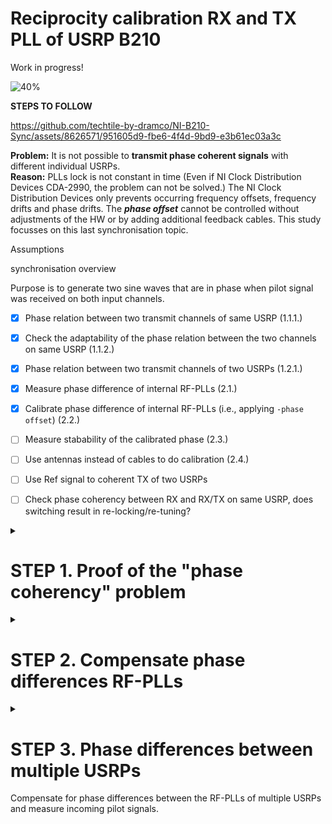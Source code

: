 # Reciprocity calibration RX and TX PLL of USRP B210
Work in progress!

![40%](https://progress-bar.dev/40)

**STEPS TO FOLLOW**

https://github.com/techtile-by-dramco/NI-B210-Sync/assets/8626571/951605d9-fbe6-4f4d-9bd9-e3b61ec03a3c



**Problem:** It is not possible to **transmit phase coherent signals** with different individual USRPs.<br>
**Reason:** PLLs lock is not constant in time (Even if NI Clock Distribution Devices CDA-2990, the problem can not be solved.) The NI Clock Distribution Devices only prevents occurring frequency offsets, frequency drifts and phase drifts. The _**phase offset**_ cannot be controlled without adjustments of the HW or by adding additional feedback cables. This study focusses on this last synchronisation topic.

Assumptions

synchronisation overview

Purpose is to generate two sine waves that are in phase when pilot signal was received on both input channels.



- [x] Phase relation between two transmit channels of same USRP (1.1.1.)
- [x] Check the adaptability of the phase relation between the two channels on same USRP (1.1.2.)
- [x] Phase relation between two transmit channels of two USRPs (1.2.1.)
- [x] Measure phase difference of internal RF-PLLs (2.1.)
- [x] Calibrate phase difference of internal RF-PLLs (i.e., applying `-phase offset`) (2.2.)
- [ ] Measure stabability of the calibrated phase (2.3.)
- [ ] Use antennas instead of cables to do calibration (2.4.)
- [ ] Use Ref signal to coherent TX of two USRPs
- [ ] Check phase coherency between RX and RX/TX on same USRP, does switching result in re-locking/re-tuning?



<details>
<summary>
  
  # STEP 1. Proof of the "phase coherency" problem
  
  </summary>


${\color{lightblue} \text{This first step serves rather as confirmation showing the current situation and shortcomings of the B210 USRP.}}$

## 1.1. START with one USRP

### 1.1.1. Phase relation between two transmit channels of same USRP
- Generating two signals on the same USRP (e.g., 400 MHz signals) without coded phase shifts.
- MEASURE outputs TX-1 (USRP-1) and TX-2 (USRP-1) connected to a scope and visualize phase relation.

File: [test_111.cpp](test_111.cpp)

Command used: ` make -j4 && ./init_usrp --ignore-server --channels="0,1" --rate=250e3 --gain=0.8`

![test_111.png](figures/test_111.png)

![test_111_zoom.png](figures/test_111_zoom.png)

DOCS



### 1.1.2. Check the adaptability of the phase relation between the two channels on same USRP
- Similarly, generate two signals know with relative phase shift (e.g. 90°).
- MEASURE outputs TX-1 (USRP-1) and TX-2 (USRP-1) connected to a scope and visualize phase relation.
- Does the result correspond to the configured phase relationship?

File: [test_112.cpp](test_112.cpp)

Command used: ` make -j4 && ./init_usrp --ignore-server --channels="0,1" --rate=250e3 --gain=0.8`

![test_112.png](figures/test_112.png)

[x] completed task

## 1.2. Measurements with two USRPs

${\color{red} \text{Visualize the phase coherency problem!}}$

### 1.2.1 Phase relation between two transmit channels of two USRPs
- Generating a sine wave with both USRPs (e.g., 400 MHz signals) without coded phase shifts and equal frequency.
- MEASURE outputs TX-1 (USRP-1) and TX-1 (USRP-2) connected to a scope and visualize phase relation.

File: [test_111.cpp](test_111.cpp)

Command used: ` make -j4 && ./init_usrp --ignore-server --channels="0,1" --rate=250e3 --gain=0.8`

On two USRPs:

![test_121.png](figures/test_121.png)

[x] completed task

**Repeat process several times** --> Phase difference will be different each time!
After this step the problem is clearly demonstrated.
</details>

<details>
<summary>
  
# STEP 2. Compensate phase differences RF-PLLs
  
  </summary>

The purpose is to measure the accumulated phase yielded from the RX RF-PLL and the TX RF-PLL (and cable). 

- Start to lock the USRP RX and TX RF-PLL on the same frequency $f$.
- This measurement requires a physical 50 ohm SMA cable connection between RX-1 and TX-1 of the USRP.
- The measured phase difference will contain the sum of several components.

Signal representation of at the input and output of the USRP channels <br>
* Transmit signal $tx_1(t) = \exp(j2\pi ft) \cdot \exp(j \phi_{pll,tx}) \cdot \exp(\phi_{L,tx})$
* Receive signal $rx_1(t) = \exp(j2\pi ft) \cdot \exp(\phi_{pll,rx}) \cdot \exp(\phi_{L,rx})$ <br>
With: <br>
  - $tx_1(t)$ and $rx_1(t)$ the signals transmitted or received at the SMA ports of the USRP.
  - $\phi_{tx,configured}$ and $\phi_{rx,offset}$ is the configured and recieved phases respectively.
  - $\phi_{L,rx}$ and $\phi_{L,rx}$ is the RF path between SMA connector port and RF transceiver IC.
  - $\phi_{pll,tx}$ and $\phi_{pll,rx}$ the initial absolute PLL phase realtive to some reference.

<!-- Multiplying transmit signal $tx_1(t)$ with receive signal $rx_1(t)$ gives the phase shift introduced by the SMA cable. -->
The received signal is the sum of the transmitted signal and the phase shift occured in the SMA cable.
$$rx_1(t) = tx_1(t) \cdot \exp(\phi_{SMA,cable})$$

$$\exp(j2\pi ft) \cdot \exp(\phi_{tx,configured}) \cdot \exp(\phi_{pll,tx}) \cdot \exp(\phi_{L,tx}) = \exp(j2\pi ft) \cdot \exp(\phi_{rx,offset}) \cdot \exp(\phi_{pll,rx}) \cdot \exp(\phi_{L,rx}) \cdot \exp(\phi_{SMA,cable})$$

Assuming that $\exp(\phi_{L,rx}) \approx \exp(\phi_{L,tx})$ and knowing $\exp(\phi_{SMA,cable})$ (due to the lenght of the cable), the phase difference between the tx and rx path can be determined.

The following formule contains all phase shift contributions when measuring the received phase.
$${\color{green} \phi_{rx,offset} = \phi_{tx,configured} + \Delta\phi_{pll} + \phi_{L,tx} - \phi_{L,rx} + \phi_{SMA,cable}}$$

  - The phase difference between both PLLs is represented by $\Delta\phi_{pll} = \phi_{pll,tx} - \phi_{pll,rx}$.
  - $\phi_{tx,configured}$ can be configured to zero during calibration.
  - $\phi_{L,tx}$, $\phi_{L,rx}$ is expected to be constant for all URSPs
  - If same cables length from same manufacturer are selected, $\phi_{SMA,cable}$ is expected to be constant for all URSPs

## 2.1 Measure accumulated phase of the internal TX and RX RF-PLLs

Measuring $\phi_{rx,offset}$ can be seen as the calibration procedure.
After this step, the PLL may not lock again, since the phase offset will change.

Command used: `make -j4 && ./init_usrp --ref="external" --tx-freq=400E6 --rx-freq=400E6 --tx-rate=250E3 --rx-rate=250E3 --tx-gain=1`

Setup: TX/RX A -- 20dB att. -- 16-port splitter -- RX2 (all on the same USRP)

Description: 16-port splitter was in between to visualize the transmitted signal on the scope. 16-port as no other was available.

USRP program: [test_21.cpp](test_21.cpp)

The produced out.dat file is then processed by [test_211.ipynb](test_211.ipynb).

## 2.2 Compensate for the RX-TX phase

In this step the accumulated phase is measured through a loopback (as in 2.1.1). 
This phase is computed by pushing the IQ data through a ZMQ subscriber [test_22.py](test_22.py).
Hereafter, the baseband is phase shifted by the measured phase.

Output example:
```
Listening for IQ samples
. . . . . . . . . . . . . . . . . . . . . . . . . . . . . . . . . . . . . . . . . . . . . . . . . . . . . . . . . . . . . . . . . . . . . . . . . . . . . . . . . . . . . . . . . . . . . . . . . . . . . . . . . . . . . . . . . . . . . . . . . . . . . . . . . . . . . . . . . . . . . . . . . . . . . . . . . . . . . . . . . . . . . . . . . . . . . . . . . . . . . . . . . . . . . . . . . . . . . . . . . . . . . . . . . . . . . . . . . . . . . . . . . . . . . . . . . . . . . . . . . . . . . . . . . . . . . . . . . . . . . . . . . . . . . . . . . . . . . . . . . . . . . . . . . . . . . . . . . . . . . . . . . . . . . . . . . . . . . . . . . . . . . . . . . . . . .
 . . . . . . . . . . . . . . . . . . . . . . . . . . . . . . . . . . . . . . . . . . . . . . . . . . . . . . . . . . . . . . . . . . . . . . . . . . . . . . . . . . . . . . . . . . . . . . . . . . . . . . . . . . . . . . . . . . . . . . . . . . . . . . . . . . . . .
 . . . . . . . . . . . . . . . . . . . . . . . . . . . . . . . . . . . . . . . . . . . . . . . . . . . . . . . . . . . . . . . . . . . . . . . . . . . . . . . . . . . . . . . . . . . . . . . . . . . . . . . . . . . . . . . . . . . . . . . . . . . . . . . . . . . . .
 . . . . . . . . . . . . . . . . . . . . . . . . . . . . . . . . . . . . . . . . . . . . . . . . . . . . . . . . . . . . . . . . . . . . . . . . . . . . . . . . . . . . . . . . . . . . . . . . . . . . . . . . . . . . . . . . . . . . . . . . . . . . . . . . . . . . . . . . . . . . . . . . . . . . . . . . . . . . . . . . . . . . . . . . . . . . . . . . . . . . . . . . . . . . . . . . . . . . . . . . . . . . . . . . . . . . . . . . . . . . . . . . . . . . . . . . . . . . . . . . . . . . . . . . . . . . . . . . . . . . . . . . . .
 . . . . . . . . . . . . . . . . . . . . . . . . . . . . . . . . . . . . . . . . . . . . . . . . . . . . . . . . . . . . . . . . . . . . . . . . . . . . . . . . . . . . . . . . . . . . . . . . . . . . . . . . . . . . . . . . . . . . . . . . . . . . . . . . . . . . . . . . . . . . . . . . . . . . . . . . . . . . . . . . . . . . . . . . . . . . . . . . . . . . . . . . . . . . . . . . . . . . . . . . . . . . . . . . . . . . . . . . . . . . . . . . . . . . . . . . . . . . . . . . . . . . . . . . . . . . . . . . . . . . . . . . . . . . . . . . . . . . . . . . . . . . . . . . . . . . . . . . . . . . . . . . . . . . . . . . . . . . . . . . . . . . . . . . . . . . . . . . . . . . . . . . . . . . . . . . . . . . . . . . . Done RX'en
10.00s recorded
std: 0.26°
mean: -135.15°
Listening for incoming messages.
returning -135.15074700119916° in radians
Listening for IQ samples
. . . . . . . . . . . . . . . . . . . . . . . . . . . . . . . . . . . . . . . . . . . . . . . . . . . . . . . . . . . . . . . . . . .
 . . . . . . . . . . . . . . . . . . . . . . . . . . . . . . . . . . . . . . . . . . . . . . . . . . . . . . . . . . . . . . . . . . . . . . . . . . . . . . . . . . . . . . . . . . . . . . . . . . . . . . . . . . . . . . . . . . . . . . . . . . . . . . . . . . . . . . . . . . . . . . . . . . . . . . . . . . . . . . . . . . . . . . . . . . . . . . . . . . . . . . . . . . . . . . . . . . . . . . . . . . . . . . . . . . . . . . . . . . . . . . . . . . . . . . . . . . . . . . . . . . . . . . . . . . . . . . . . . . . . . . . . . .
 . . . . . . . . . . . . . . . . . . . . . . . . . . . . . . . . . . . . . . . . . . . . . . . . . . . . . . . . . . . . . . . . . . . . . . . . . . . . . . . . . . . . . . . . . . . . . . . . . . . . . . . . . . . . . . . . . . . . . . . . . . . . . . . . . . . . .
 . . . . . . . . . . . . . . . . . . . . . . . . . . . . . . . . . . . . . . . . . . . . . . . . . . . . . . . . . . . . . . . . . . . . . . . . . . . . . . . . . . . . . . . . . . . . . . . . . . . . . . . . . . . . . . . . . . . . . . . . . . . . . . . . . . . . . . . . . . . . . . . . . . . . . . . . . . . . . . . . . . . . . . . . . . . . . . . . . . . . . . . . . . . . . . . . . . . . . . . . . . . . . . . . . . . . . . . . . . . . . . . . . . . . . . . . . . . . . . . . . . . . . . . . . . . . . . . . . . . . . . . . . .
 . . . . . . . . . . . . . . . . . . . . . . . . . . . . . . . . . . . . . . . . . . . . . . . . . . . . . . . . . . . . . . . . . . . . . . . . . . . . . . . . . . . . . . . . . . . . . . . . . . . . . . . . . . . . . . . . . . . . . . . . . . . . . . . . . . . . .
 . . . . . . . . . . . . . . . . . . . . . . . . . . . . . . . . . . . . . . . . . . . . . . . . . . . . . . . . . . . . . . . . . . . . . . . . . . . . . . . . . . . . . . . . . . . . . . . . . . . . . . . . . . . . . . . . . . . . . . . . . . . . . . . . . . . . .
 . . . . . . . . . . . . . . . . . . . . . . . . . . . . . . . . . . . . . . . . . . . . . . . . . . . . . . . . . . . . . . . . . . . . . . . . . . . . . . . . . . . . . . . . . . . . . . . . . . . . . . . . . . . . . . . . . . . . . . . . . . . . . . . . . . . . .
 . . . . . . . . . . . . . . . . . . . . . . . . . . . . . . . . . . . . . . . . . . . . . . . . . . . . . . . . . . . . . . . . . . . . . . . . . . . . . . . . . . . . . . . . . . . . . . . Done RX'en
10.00s recorded
std: 0.01°
mean: -0.00°
Listening for incoming messages.
returning -0.0004134944703732054° in radians
```



Command used: ` make -j4 && ./init_usrp --ref="external" --tx-freq=400E6 --rx-freq=400E6 --tx-rate=250E3 --rx-rate=250E3 --tx-gain=0.8 --rx-gain=50 --tx-channels="0,1" --rx-channels="0,1"`

Setup: TX/RX A -- 20dB att. -- 16-port splitter -- RX2 (all on the same USRP)

Description: 16-port splitter was in between to visualize the transmitted signal on the scope. 16-port as no other was available.

USRP program: [test_22.cpp](test_22.cpp)


## 2.3. Measure synchronised phase stabability

PHOTO
DOCS

- [x] incomplete task
- [ ] completed task


## 2.4. Use antennas instead of cables to do calibration

- Start with two antennas that has a high return loss for the desired frequency (917 MHz).
- Mount the antennas on Techtile-tiles and redo similar measurements executed in 2.2. and 2.3.
- Can we calibrated the phase offset of RFPLLs over the air?

PHOTO
DOCS

- [x] incomplete task
- [ ] completed task
  
</details>

<details>
<summary>
  
# STEP 3. Phase differences between multiple USRPs
  Compensate for phase differences between the RF-PLLs of multiple USRPs and measure incoming pilot signals.
  </summary>
If previous step 2 was successful, pilot based tests are the logical next step.
A pilot signal could be generated with another USRP or the RF generator _SMC100A_ (available in our lab).

For this step, it is required to have time synchronisation. Both time drift and time offset can be controllered with the PPS input.
Every URSP is connected to an PPS output of NI Clock Distribution Devices CDA-2990.
- It is mandatory to measure the incoming signal in_1(t), in_2(t), ..., in_n(t) on the $N$ USRP simultaneously at time $t_0$. 
- Consequently, it is mandatory to start transmitting the signals simultaneously at time $t_1$.

## 3.1. Generate phase coherent sine waves with multiple USRPs

Initially, it should be validated that all USRPs could deliver a perfectly synchronised sine wave.
A first test excists of a perfectely phase coherent incoming pilot signal on all USRPs.
On t1 all USRP output signals should generate phase coherent output signals.
To test this, an RF splitter can be selected to ensure the incoming "pilot" signals are phase coherent.

## 3.1.1. Measure incoming phase on t0

Measuring $\phi_{rx,pilot,n,t0}$

PHOTO
DOCS

- [x] incomplete task
- [ ] completed task

## 3.1.2. Generate outcoming signal on t1

$\phi_{tx,configured,n,t1} = \phi_{rx,offset,n} + \phi_{rx,pilot,n,t0}$

With: <br>
  - $\phi_{rx,offset,n}$ the offset measured in step 2 for the $n^th$ USRP.
  - $\phi_{rx,pilot,n,t0}$ the measured phase at t0 (during pilot transmission).

PHOTO
DOCS

- [x] incomplete task
- [ ] completed task

</details>




